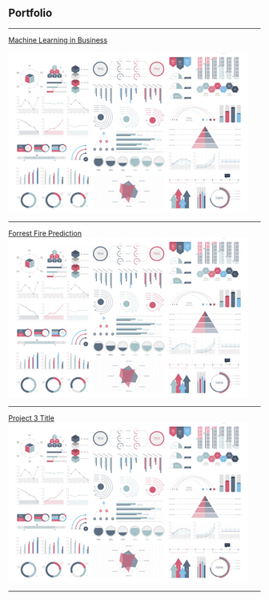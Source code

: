## Portfolio

---

[Machine Learning in Business](/sample_page)
<br></br>
<img src="images/dummy_thumbnail.jpg?raw=true"/>

---
[Forrest Fire Prediction](/pdf/sample_presentation.pdf)
<img src="images/dummy_thumbnail.jpg?raw=true"/>

---
[Project 3 Title](http://example.com/)
<img src="images/dummy_thumbnail.jpg?raw=true"/>

---
